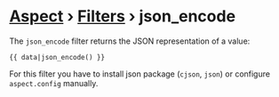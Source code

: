 [Aspect](./../../readme.md) › [Filters](./../filters.md) › json_encode
====================

<!-- {% raw %} -->

The `json_encode` filter returns the JSON representation of a value:

```twig
{{ data|json_encode() }}
```

For this filter you have to install json package (`cjson`, `json`) or configure `aspect.config` manually. 

<!-- {% endraw %} -->